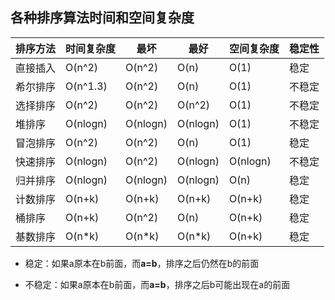 ## 各种排序算法时间和空间复杂度

| 排序方法 | 时间复杂度 | 最坏     | 最好     | 空间复杂度 | 稳定性 |
| -------- | ---------- | -------- | -------- | ---------- | ------ |
| 直接插入 | O(n^2)     | O(n^2)   | O(n)     | O(1)       | 稳定   |
| 希尔排序 | O(n^1.3)   | O(n^2)   | O(n)     | O(1)       | 不稳定 |
| 选择排序 | O(n^2)     | O(n^2)   | O(n^2)   | O(1)       | 不稳定 |
| 堆排序   | O(nlogn)   | O(nlogn) | O(nlogn) | O(1)       | 不稳定 |
| 冒泡排序 | O(n^2)     | O(n^2)   | O(n)     | O(1)       | 稳定   |
| 快速排序 | O(nlogn)   | O(n^2)   | O(nlogn) | O(nlogn)   | 不稳定 |
| 归并排序 | O(nlogn)   | O(nlogn) | O(nlogn) | O(n)       | 稳定   |
| 计数排序 | O(n+k)     | O(n+k)   | O(n+k)   | O(n+k)     | 稳定   |
| 桶排序   | O(n+k)     | O(n^2)   | O(n)     | O(n+k)     | 稳定   |
| 基数排序 | O(n*k)     | O(n*k)   | O(n*k)   | O(n+k)     | 稳定   |

* 稳定：如果a原本在b前面，而**a=b**，排序之后仍然在b的前面

* 不稳定：如果a原本在b前面，而**a=b**，排序之后b可能出现在a的前面